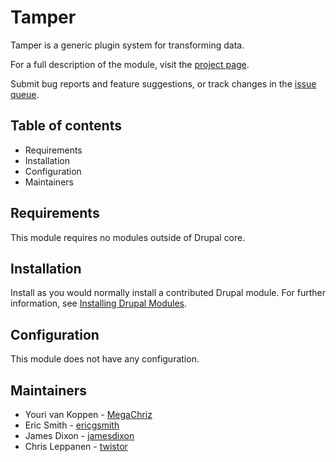 # Tamper

Tamper is a generic plugin system for transforming data.

For a full description of the module, visit the
[project page](https://www.drupal.org/project/tamper).

Submit bug reports and feature suggestions, or track changes in the
[issue queue](https://www.drupal.org/project/issues/tamper).


## Table of contents

- Requirements
- Installation
- Configuration
- Maintainers


## Requirements

This module requires no modules outside of Drupal core.


## Installation

Install as you would normally install a contributed Drupal module. For further
information, see
[Installing Drupal Modules](https://www.drupal.org/docs/extending-drupal/installing-drupal-modules).


## Configuration

This module does not have any configuration.


## Maintainers

- Youri van Koppen - [MegaChriz](https://www.drupal.org/u/MegaChriz)
- Eric Smith - [ericgsmith](https://www.drupal.org/u/ericgsmith)
- James Dixon - [jamesdixon](https://www.drupal.org/u/jamesdixon)
- Chris Leppanen - [twistor](https://www.drupal.org/u/twistor)
